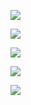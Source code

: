 ![](/2022-01-11-18-45-21-image.png)

![](/2022-01-11-18-46-11-image.png)

![](/2022-01-11-18-47-32-image.png)

![](/2022-01-11-18-48-26-image.png)

![](/f6e000d092b26fb89c6d2d3cae92a2a43b539c13.png)
